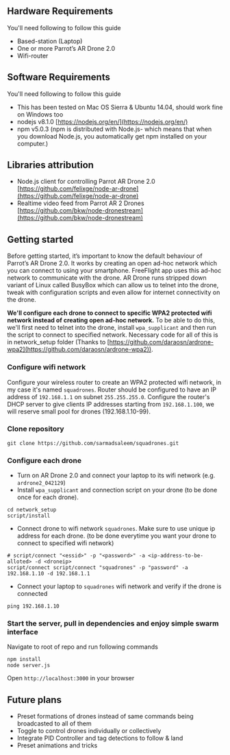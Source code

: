 ## Hardware Requirements
You'll need following to follow this guide
- Based-station (Laptop)
- One or more Parrot’s AR Drone 2.0
- Wifi-router

## Software Requirements
You'll need following to follow this guide
- This has been tested on Mac OS Sierra & Ubuntu 14.04, should work fine on Windows too
- nodejs v8.1.0 [https://nodejs.org/en/](https://nodejs.org/en/)
- npm v5.0.3 (npm is distributed with Node.js- which means that when you download Node.js, you automatically get npm installed on your computer.)

## Libraries attribution
- Node.js client for controlling Parrot AR Drone 2.0 [https://github.com/felixge/node-ar-drone](https://github.com/felixge/node-ar-drone)
- Realtime video feed from Parrot AR 2 Drones [https://github.com/bkw/node-dronestream](https://github.com/bkw/node-dronestream)


## Getting started
Before getting started, it’s important to know the default behaviour of Parrot’s AR Drone 2.0. It works by creating an open ad-hoc network which you can connect to using your smartphone. FreeFlight app uses this ad-hoc network to communicate with the drone. AR Drone runs stripped down variant of Linux called BusyBox which can allow us to telnet into the drone, tweak with configuration scripts and even allow for internet connectivity on the drone.

**We'll configure each drone to connect to specific WPA2 protected wifi network instead of creating open ad-hoc network.** To be able to do this, we'll first need to telnet into the drone, install `wpa_supplicant` and then run the script to connect to specified network. Necessary code for all of this is in network_setup folder (Thanks to [https://github.com/daraosn/ardrone-wpa2](https://github.com/daraosn/ardrone-wpa2)).

### Configure wifi network
Configure your wireless router to create an WPA2 protected wifi network, in my case it's named `squadrones`. Router should be configured to have an IP address of `192.168.1.1` on subnet `255.255.255.0`. Configure the router's DHCP server to give clients IP addresses starting from `192.168.1.100`, we will reserve small pool for drones (192.168.1.10-99).

### Clone repository
```
git clone https://github.com/sarmadsaleem/squadrones.git
```

### Configure each drone
- Turn on AR Drone 2.0 and connect your laptop to its wifi network (e.g. `ardrone2_042129`)
- Install `wpa_supplicant` and connection script on your drone (to be done once for each drone).
```
cd network_setup
script/install
```
- Connect drone to wifi network `squadrones`. Make sure to use unique ip address for each drone. (to be done everytime you want your drone to connect to specified wifi network)
```
# script/connect "<essid>" -p "<password>" -a <ip-address-to-be-alloted> -d <droneip>
script/connect script/connect "squadrones" -p "password" -a 192.168.1.10 -d 192.168.1.1
```
- Connect your laptop to `squadrones` wifi network and verify if the drone is connected
```
ping 192.168.1.10
```

### Start the server, pull in dependencies and enjoy simple swarm interface
Navigate to root of repo and run following commands
```
npm install
node server.js
```

Open `http://localhost:3000` in your browser

## Future plans
- Preset formations of drones instead of same commands being broadcasted to all of them
- Toggle to control drones individually or collectively
- Integrate PID Controller and tag detections to follow & land
- Preset animations and tricks
